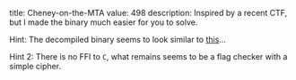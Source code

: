 title: Cheney-on-the-MTA
value: 498
description: Inspired by a recent CTF, but I made the binary much easier for you to solve.

Hint: The decompiled binary seems to look similar to [this](https://github.com/project-sekai-ctf/sekaictf-2022/blob/main/reverse/baby-chicken/challenge/chicken)...

Hint 2: There is no FFI to `C`, what remains seems to be a flag checker with a simple cipher.